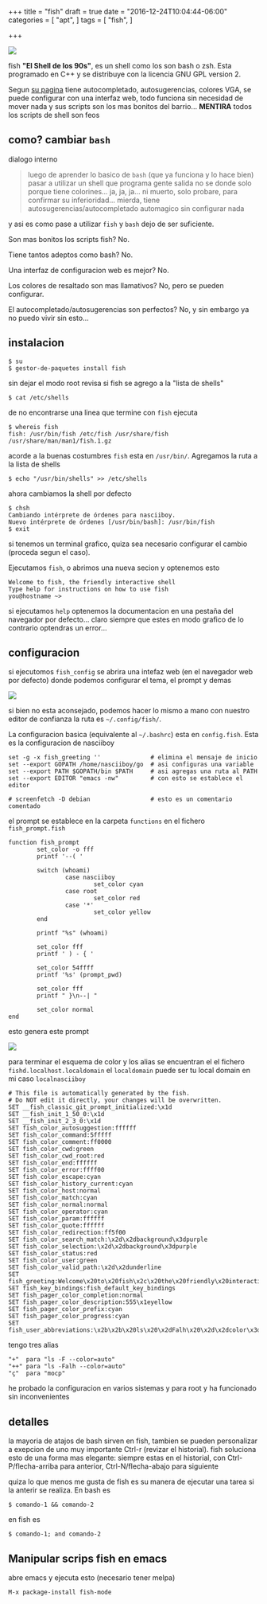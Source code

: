 +++
title = "fish"
draft = true
date = "2016-12-24T10:04:44-06:00"
categories = [
  "apt",
]
tags = [
  "fish",
]

+++

![](../ascii_fish.png)

fish **"El Shell de los 90s"**, es un shell como los son bash o zsh. Esta
programado en C++ y se distribuye con la licencia GNU GPL version 2.

Segun [su pagina](https://fishshell.com/) tiene autocompletado, autosugerencias,
colores VGA, se puede configurar con una interfaz web, todo funciona sin
necesidad de mover nada y sus scripts son los mas bonitos del
barrio... **MENTIRA** todos los scripts de shell son feos

## como? cambiar `bash`

dialogo interno

> luego de aprender lo basico de `bash` (que ya funciona y lo hace bien) pasar a
> utilizar un shell que programa gente salida no se donde solo porque tiene
> colorines... ja, ja, ja... ni muerto, solo probare, para confirmar su
> inferioridad... mierda, tiene autosugerencias/autocompletado automagico sin
> configurar nada

y asi es como pase a utilizar `fish` y `bash` dejo de ser suficiente.

Son mas bonitos los scripts fish? No.

Tiene tantos adeptos como bash? No.

Una interfaz de configuracion web es mejor? No.

Los colores de resaltado son mas llamativos? No, pero se pueden configurar.

El autocompletado/autosugerencias son perfectos? No, y sin embargo ya no puedo
vivir sin esto...

## instalacion

    $ su
    $ gestor-de-paquetes install fish

sin dejar el modo root revisa si fish se agrego a la "lista de shells"

    $ cat /etc/shells

de no encontrarse una linea que termine con `fish` ejecuta

    $ whereis fish
    fish: /usr/bin/fish /etc/fish /usr/share/fish /usr/share/man/man1/fish.1.gz

acorde a la buenas costumbres `fish` esta en `/usr/bin/`. Agregamos la ruta
a la lista de shells

    $ echo "/usr/bin/shells" >> /etc/shells

ahora cambiamos la shell por defecto

    $ chsh
    Cambiando intérprete de órdenes para nasciiboy.
    Nuevo intérprete de órdenes [/usr/bin/bash]: /usr/bin/fish
    $ exit

si tenemos un terminal grafico, quiza sea necesario configurar el cambio
(proceda segun el caso).

Ejecutamos `fish`, o abrimos una nueva secion y optenemos esto

    Welcome to fish, the friendly interactive shell
    Type help for instructions on how to use fish
    you@hostname ~>

si ejecutamos `help` optenemos la documentacion en una pestaña del navegador por
defecto... claro siempre que estes en modo grafico de lo contrario
optendras un error...

## configuracion

si ejecutomos `fish_config` se abrira una intefaz web (en el navegador web por
defecto) donde podemos configurar el tema, el prompt y demas

![](../fish_customize.png)

si bien no esta aconsejado, podemos hacer lo mismo a mano con nuestro editor de
confianza la ruta es `~/.config/fish/`.

La configuracion basica (equivalente al `~/.bashrc`) esta en `config.fish`. Esta es
la configuracion de nasciiboy

    set -g -x fish_greeting ''              # elimina el mensaje de inicio
    set --export GOPATH /home/nasciiboy/go  # asi configuras una variable
    set --export PATH $GOPATH/bin $PATH     # asi agregas una ruta al PATH
    set --export EDITOR "emacs -nw"         # con esto se establece el editor

    # screenfetch -D debian                 # esto es un comentario comentado

el prompt se establece en la carpeta `functions` en el fichero
`fish_prompt.fish`

    function fish_prompt
            set_color -o fff
            printf '--( '

            switch (whoami)
                    case nasciiboy
                            set_color cyan
                    case root
                            set_color red
                    case '*'
                            set_color yellow
            end

            printf "%s" (whoami)

            set_color fff
            printf ' ) - { '

            set_color 54ffff
            printf '%s' (prompt_pwd)

            set_color fff
            printf " }\n--| "

            set_color normal
    end

esto genera este prompt

![](../nascii_prompt.png)

para terminar el esquema de color y los alias se encuentran el el fichero
`fishd.localhost.localdomain` el `localdomain` puede ser tu local domain en mi
caso `localnasciiboy`

    # This file is automatically generated by the fish.
    # Do NOT edit it directly, your changes will be overwritten.
    SET __fish_classic_git_prompt_initialized:\x1d
    SET __fish_init_1_50_0:\x1d
    SET __fish_init_2_3_0:\x1d
    SET fish_color_autosuggestion:ffffff
    SET fish_color_command:5fffff
    SET fish_color_comment:ff0000
    SET fish_color_cwd:green
    SET fish_color_cwd_root:red
    SET fish_color_end:ffffff
    SET fish_color_error:ffff00
    SET fish_color_escape:cyan
    SET fish_color_history_current:cyan
    SET fish_color_host:normal
    SET fish_color_match:cyan
    SET fish_color_normal:normal
    SET fish_color_operator:cyan
    SET fish_color_param:ffffff
    SET fish_color_quote:ffffff
    SET fish_color_redirection:ff5f00
    SET fish_color_search_match:\x2d\x2dbackground\x3dpurple
    SET fish_color_selection:\x2d\x2dbackground\x3dpurple
    SET fish_color_status:red
    SET fish_color_user:green
    SET fish_color_valid_path:\x2d\x2dunderline
    SET fish_greeting:Welcome\x20to\x20fish\x2c\x20the\x20friendly\x20interactive\x20shell\x0aType\x20\x1b\x5b32mhelp\x1b\x5b30m\x1b\x28B\x1b\x5bm\x20for\x20instructions\x20on\x20how\x20to\x20use\x20fish
    SET fish_key_bindings:fish_default_key_bindings
    SET fish_pager_color_completion:normal
    SET fish_pager_color_description:555\x1eyellow
    SET fish_pager_color_prefix:cyan
    SET fish_pager_color_progress:cyan
    SET fish_user_abbreviations:\x2b\x2b\x20ls\x20\x2dFalh\x20\x2d\x2dcolor\x3dauto\x1e\x2b\x20ls\x20\x2dF\x20\x2d\x2dcolor\x3dauto\x1e\u00e7\x20mocp

tengo tres alias

    "+"  para "ls -F --color=auto"
    "++" para "ls -Falh --color=auto"
    "ç"  para "mocp"

he probado la configuracion en varios sistemas y para root y ha funcionado sin
inconvenientes

## detalles

la mayoria de atajos de bash sirven en fish, tambien se pueden personalizar a
exepcion de uno muy importante Ctrl-r (revizar el historial). fish soluciona
esto de una forma mas elegante: siempre estas en el historial, con
Ctrl-P/flecha-arriba para anterior, Ctrl-N/flecha-abajo para siguiente

quiza lo que menos me gusta de fish es su manera de ejecutar una tarea si la anterir se
realiza. En bash es

    $ comando-1 && comando-2

en fish es

    $ comando-1; and comando-2

## Manipular scrips fish en emacs

abre emacs y ejecuta esto (necesario tener melpa)

    M-x package-install fish-mode
